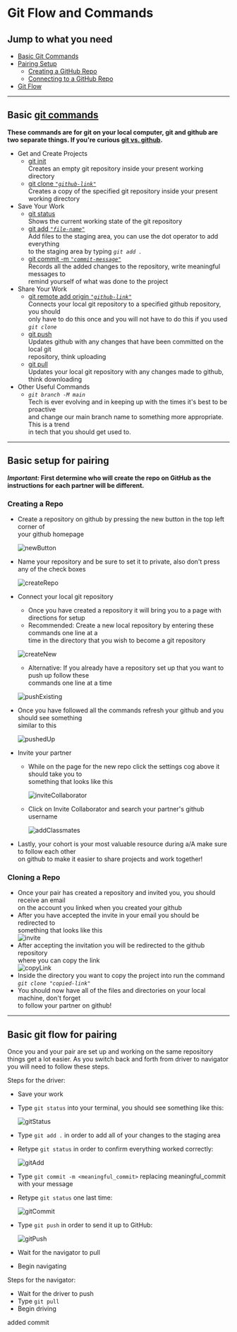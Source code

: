 # Git Flow and Commands

## Jump to what you need

- [Basic Git Commands](#basic-git-commands)
- [Pairing Setup](#basic-setup-for-pairing)
  - [Creating a GitHub Repo](#creating-a-repo)
  - [Connecting to a GitHub Repo](#cloning-a-repo)
- [Git Flow](#basic-git-flow-for-pairing)

---

## Basic [git commands](https://git-scm.com/docs)

**These commands are for git on your local computer, git and github
are two separate things. If you're curious
[git vs. github](https://www.geeksforgeeks.org/difference-between-git-and-github/).**

- Get and Create Projects
  - [git init](https://git-scm.com/docs/git-init)  
  Creates an empty git repository inside your present working directory
  - [git clone *`"github-link"`*](https://git-scm.com/docs/git-init)  
  Creates a copy of the specified git repository inside your present working directory
- Save Your Work
  - [git status](https://git-scm.com/docs/git-status)  
  Shows the current working state of the git repository
  - [git add *`"file-name"`*](https://git-scm.com/docs/git-add)  
  Add files to the staging area, you can use the dot operator to add everything  
  to the staging area by typing *`git add .`*
  - [git commit -m *`"commit-message"`*](https://git-scm.com/docs/git-commit)  
  Records all the added changes to the repository, write meaningful messages to  
  remind yourself of what was done to the project
- Share Your Work
  - [git remote add origin *`"github-link"`*](https://git-scm.com/docs/git-remote)  
  Connects your local git repository to a specified github repository, you should  
  only have to do this once and you will not have to do this if you used *`git clone`*
  - [git push](https://git-scm.com/docs/git-push)  
  Updates github with any changes that have been committed on the local git  
  repository, think uploading
  - [git pull](https://git-scm.com/docs/git-pull)  
  Updates your local git repository with any changes made to github, think downloading
- Other Useful Commands
  - *`git branch -M main`*  
  Tech is ever evolving and in keeping up with the times it's best to be proactive  
  and change our main branch name to something more appropriate. This is a trend  
  in tech that you should get used to.

---

## Basic setup for pairing

**_Important:_ First determine who will create the repo on GitHub as the  
instructions for each partner will be different.**

### Creating a Repo

- Create a repository on github by pressing the new button in the top left corner of  
your github homepage

  ![newButton](./newButton.JPG)

- Name your repository and be sure to set it to private, also don't press any of the check boxes

  ![createRepo](./createRepo.JPG)

- Connect your local git repository
  - Once you have created a repository it will bring you to a page with directions for setup
  - Recommended: Create a new local repository by entering these commands one line at a  
  time in the directory that you wish to become a git repository

  ![createNew](./createNew.JPG)

  - Alternative: If you already have a repository set up that you want to push up follow these  
  commands one line at a time

  ![pushExisting](./pushExisting.JPG)

- Once you have followed all the commands refresh your github and you should see something  
similar to this

  ![pushedUp](./pushedUp.JPG)

- Invite your partner
  - While on the page for the new repo click the settings cog above it should take you to  
  something that looks like this

    ![inviteCollaborator](./inviteCollaborator.JPG)

  - Click on Invite Collaborator and search your partner's github username

    ![addClassmates](./addClassmates.JPG)

- Lastly, your cohort is your most valuable resource during a/A make sure to follow each other  
on github to make it easier to share projects and work together!

### Cloning a Repo

- Once your pair has created a repository and invited you, you should receive an email  
on the account you linked when you created your github
- After you have accepted the invite in your email you should be redirected to  
something that looks like this  
![invite](./acceptInvite.JPG)
- After accepting the invitation you will be redirected to the github repository  
where you can copy the link  
![copyLink](./copyLink.JPG)
- Inside the directory you want to copy the project into run the command  
*`git clone "copied-link"`*
- You should now have all of the files and directories on your local machine, don't forget  
to follow your partner on github!

---

## Basic git flow for pairing

Once you and your pair are set up and working on the same repository things get a lot easier. As you switch back and forth from driver to navigator you will need to follow these steps.

Steps for the driver:

- Save your work
- Type ``git status`` into your terminal, you should see something like this:

  ![gitStatus](./gitStatus.JPG)

- Type ``git add .`` in order to add all of your changes to the staging area
- Retype ``git status`` in order to confirm everything worked correctly:

  ![gitAdd](./gitAdd.JPG)

- Type ``git commit -m <meaningful_commit>`` replacing meaningful_commit with your message
- Retype ``git status`` one last time:

  ![gitCommit](./gitCommit.JPG)

- Type ``git push`` in order to send it up to GitHub:

  ![gitPush](./gitPush.JPG)

- Wait for the navigator to pull
- Begin navigating

Steps for the navigator:

- Wait for the driver to push
- Type ``git pull``
- Begin driving






added commit
